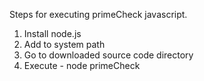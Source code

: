 Steps for executing primeCheck javascript.

1. Install node.js
2. Add to system path
3. Go to downloaded source code directory
4. Execute - node primeCheck
